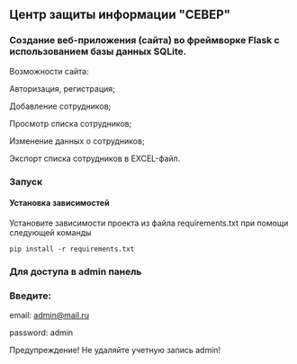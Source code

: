## Центр защиты информации "СЕВЕР"

### Создание веб-приложения (сайта) во фреймворке Flask с использованием базы данных SQLite.

Возможности сайта:

Авторизация, регистрация;

Добавление сотрудников;

Просмотр списка сотрудников;

Изменение данных о сотрудников;

Экспорт списка сотрудников в EXCEL-файл.

### Запуск

#### Установка зависимостей 

Установите зависимости проекта из файла requirements.txt при помощи следующей команды

`pip install -r requirements.txt`

### Для доступа в admin панель

### Введите:

email: admin@mail.ru

password: admin

Предупреждение! Не удаляйте учетную запись admin!
